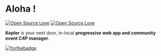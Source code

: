 # Aloha !

[![Open Source Love](https://badges.frapsoft.com/os/v1/open-source.svg?v=102)](https://github.com/ellerbrock/open-source-badge/)
[![Open Source Love](https://badges.frapsoft.com/os/mit/mit.svg?v=102)](https://github.com/ellerbrock/open-source-badge/)



**Kepler** is your next door, in-local **progressive web app and community event C4P manager**.

[![forthebadge](http://forthebadge.com/badges/built-with-love.svg)](https://github.com/houssem-yahiaoui/)
